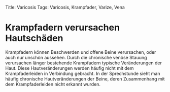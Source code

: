 Title: Varicosis
Tags: Varicosis, Krampfader, Varize, Vena

# Krampfadern verursachen Hautschäden

Krampfadern können Beschwerden und offene Beine verursachen, oder auch nur unschön aussehen. 
Durch die chronische venöse Stauung verursachen länger bestehende Krampfadern typische Veränderungen der Haut.
Diese Hautveränderungen werden häufig nicht mit dem Krampfaderleiden in Verbindung gebracht. 
In der Sprechstunde sieht man häufig chronische Hautveränderungen der Beine, deren Zusammenhang mit dem Krampfaderleiden nicht erkannt wurden. 
